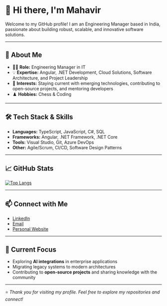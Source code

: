 # 👋 Hi there, I'm Mahavir

Welcome to my GitHub profile! I am an Engineering Manager based in India, passionate about building robust, scalable, and innovative software solutions.

---

## 💼 About Me

- 🧑‍💻 **Role:** Engineering Manager in IT
- 💡 **Expertise:** Angular, .NET Development, Cloud Solutions, Software Architecture, and Project Leadership
- 🧠 **Interests:** Staying current with emerging technologies, contributing to open-source projects, and mentoring developers
- ♟️ **Hobbies:** Chess & Coding

---

## 🛠️ Tech Stack & Skills

- **Languages:** TypeScript, JavaScript, C#, SQL
- **Frameworks:** Angular, .NET Framework, .NET Core
- **Tools:** Visual Studio, Git, Azure DevOps
- **Other:** Agile/Scrum, CI/CD, Software Design Patterns

---

## 📈 GitHub Stats

[![Top Langs](https://github-readme-stats.vercel.app/api/top-langs/?username=anuraghazra&layout=donut)](https://github.com/anuraghazra/github-readme-stats)

---

## 📫 Connect with Me

- [LinkedIn](https://www.linkedin.com/in/mahavir-vora/)
- [Email](mailto:voramahavir@gmail.com)
- [Personal Website](https://mahavirvora.github.io)

---

## 🔭 Current Focus

- Exploring **AI integrations** in enterprise applications
- Migrating legacy systems to modern architectures
- Contributing to **open-source projects** and sharing knowledge with the community

---

⭐️ *Thank you for visiting my profile. Feel free to explore my repositories and connect!*
